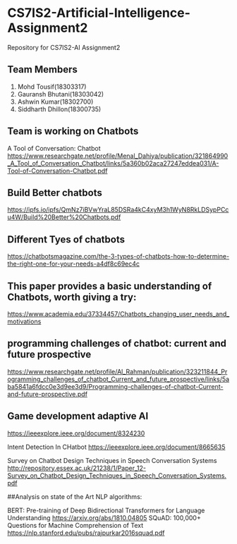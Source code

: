 # CS7IS2-Artificial-Intelligence-Assignment2
Repository for CS7IS2-AI Assignment2

## Team Members
1. Mohd Tousif(18303317)
2. Gauransh Bhutani(18303042)
3. Ashwin Kumar(18302700)
4. Siddharth Dhillon(18300735)

## Team is working on Chatbots

A Tool of Conversation: Chatbot
https://www.researchgate.net/profile/Menal_Dahiya/publication/321864990_A_Tool_of_Conversation_Chatbot/links/5a360b02aca27247eddea031/A-Tool-of-Conversation-Chatbot.pdf
## Build Better chatbots
https://ipfs.io/ipfs/QmNz7iBVwYraL85DSRa4kC4xyM3h1WyN8RkLDSypPCcu4W/Build%20Better%20Chatbots.pdf

## Different Tyes of chatbots
https://chatbotsmagazine.com/the-3-types-of-chatbots-how-to-determine-the-right-one-for-your-needs-a4df8c69ec4c

## This paper provides a basic understanding of Chatbots, worth giving a try:
https://www.academia.edu/37334457/Chatbots_changing_user_needs_and_motivations

## programming challenges of chatbot: current and future prospective 
https://www.researchgate.net/profile/Al_Rahman/publication/323211844_Programming_challenges_of_chatbot_Current_and_future_prospective/links/5aba5841a6fdcc0e3d9ee3d9/Programming-challenges-of-chatbot-Current-and-future-prospective.pdf


## Game development adaptive AI 
https://ieeexplore.ieee.org/document/8324230

Intent Detection In CHatbot
https://ieeexplore.ieee.org/document/8665635


Survey on Chatbot Design Techniques in Speech Conversation Systems
http://repository.essex.ac.uk/21238/1/Paper_12-Survey_on_Chatbot_Design_Techniques_in_Speech_Conversation_Systems.pdf

##Analysis on state of the Art NLP algorithms:

BERT: Pre-training of Deep Bidirectional Transformers for Language Understanding https://arxiv.org/abs/1810.04805
SQuAD: 100,000+ Questions for Machine Comprehension of Text https://nlp.stanford.edu/pubs/rajpurkar2016squad.pdf

